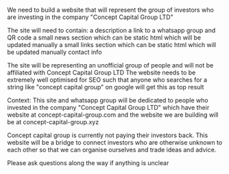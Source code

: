 We need to build a website that will represent the group of investors who are investing in the company "Concept Capital Group LTD"

The site will need to contain:
a description
a link to a whatsapp group and QR code
a small news section which can be static html which will be updated manually
a small links section which can be static html which will be updated manually
contact info

The site will be representing an unofficial group of people and will not be affiliated with Concept Capital Group LTD
The website needs to be extremely well optimised for SEO such that anyone who searches for a string like "concept capital group" on google will get this as top result

Context:
This site and whatsapp group will be dedicated to people who invested in the company "Concept Capital Group LTD" which have their website at concept-capital-group.com and the website we are building will be at concept-capital-group.xyz

Concept capital group is currently not paying their investors back. This website will be a bridge to connect investors who are otherwise unknown to each other so that we can organise ourselves and trade ideas and advice.

Please ask questions along the way if anything is unclear